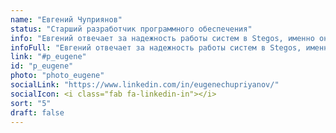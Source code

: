 ```yaml
---
name: "Евгений Чуприянов"
status: "Старший разработчик программного обеспечения"
info: "Евгений отвечает за надежность работы систем в Stegos, именно он заботится о нашем развитии и производственной инфраструктуре. Евгений имеет более чем тридцатилетний опыт работы в DevOps / SRE, начиная еще с Сибирского отделения РАН в первые дни Интернета."
infoFull: "Евгений отвечает за надежность работы систем в Stegos, именно он заботится о нашем развитии и производственной инфраструктуре. Евгений имеет более чем тридцатилетний опыт работы в DevOps / SRE, начиная еще с Сибирского отделения РАН в первые дни Интернета. Он помогал создавать и управлять сетевой и операционной инфраструктурой в таких разнообразных отраслях как научная деятельность, телекоммуникации, медиа и финансы, занимал руководящие должности по DevOps/SRE в крупных компаниях, включая РТС, РБК, Lucent Technologies и Вымпелком (VEON). Он очень серьезно относится к своей деятельности в информационных технологиях и посвящает огромное количество своего времени и сил непрерывному изучению новейших методов и способов работы в IT, чтобы гарантировать, что системы, которыми он управляет, работают на пике безопасности и эффективности."
link: "#p_eugene"
id: "p_eugene"
photo: "photo_eugene"
socialLink: "https://www.linkedin.com/in/eugenechupriyanov/"
socialIcon: <i class="fab fa-linkedin-in"></i>
sort: "5"
draft: false
---
```

